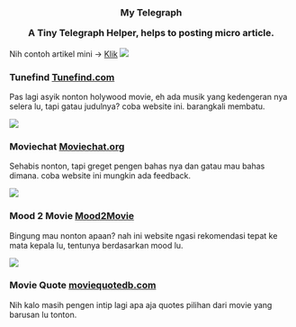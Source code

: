 <h3 align="center">My Telegraph <p>A Tiny Telegraph Helper, helps to posting micro article.</p></h3>
Nih contoh artikel mini -> <a href='https://ik-a.herokuapp.com/test-123'>Klik</a>
<img src='https://telegra.ph/file/fb9c2990026f149413a7c.png'></img>
<h3>Tunefind <a href='https://www.tunefind.com/movie/10-things-i-hate-about-you-1999'>Tunefind.com</a></h3>
<p>Pas lagi asyik nonton holywood movie, eh ada musik yang kedengeran nya selera lu, tapi gatau judulnya? coba website ini. barangkali membatu.</p>
<img src='https://telegra.ph/file/82236bdf7682980177715.png'></img>
<h3>Moviechat <a href='https://moviechat.org/tt0816692/Interstellar/61838223d2f9ed2df6baa833/Kinda-hate-Damons-role-here-after-Jason-Bournes-when-i-think-hes-cool?reply=619ceefbb7f88f02124670d2'>Moviechat.org</a></h3>
<p>Sehabis nonton, tapi greget pengen bahas nya dan gatau mau bahas dimana. coba website ini mungkin ada feedback.</p>
<img src='https://telegra.ph/file/42871c8aed7d508de84a7.png'></img>
<h3>Mood 2 Movie <a href='https://www.mood2movie.com/movies/romantic'>Mood2Movie</a></h3>
<p>Bingung mau nonton apaan? nah ini website ngasi rekomendasi tepat ke mata kepala lu, tentunya berdasarkan mood lu.</p>
<img src='https://telegra.ph/file/4b3f9fdd501073ea501ca.png'></img>
<h3>Movie Quote <a href='https://www.moviequotedb.com/movies/10-things-i-hate-about-you/quote_169.html'>moviequotedb.com</a></h3>
<p>Nih kalo masih pengen intip lagi apa aja quotes pilihan dari movie yang barusan lu tonton.</p>

